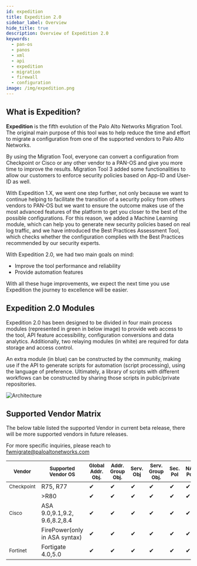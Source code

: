```yaml
---
id: expedition
title: Expedition 2.0
sidebar_label: Overview
hide_title: true
description: Overview of Expedition 2.0
keywords:
  - pan-os
  - panos
  - xml
  - api
  - expedition
  - migration
  - firewall
  - configuration
image: /img/expedition.png
---
```


## What is Expedition?

**Expedition** is the fifth evolution of the Palo Alto Networks Migration Tool. The original main purpose of this tool was to help reduce the time and effort to migrate a configuration from one of the supported vendors to Palo Alto Networks.

By using the Migration Tool, everyone can convert a configuration from Checkpoint or Cisco or any other vendor to a PAN-OS and give you more time to improve the results. Migration Tool 3 added some functionalities to allow our customers to enforce security policies based on App-ID and User-ID as well.

With Expedition 1.X, we went one step further, not only because we want to continue helping to facilitate the transition of a security policy from others vendors to PAN-OS but we want to ensure the outcome makes use of the most advanced features of the platform to get you closer to the best of the possible configurations. For this reason, we added a Machine Learning module, which can help you to generate new security policies based on real log traffic, and we have introduced the Best Practices Assessment Tool, which checks whether the configuration complies with the Best Practices recommended by our security experts.

With Expedition 2.0, we had two main goals on mind:

- Improve the tool performance and reliability
- Provide automation features

With all these huge improvements, we expect the next time you use Expedition the journey to excellence will be easier.  

## Expedition 2.0 Modules
Expedition 2.0 has been designed to be divided in four main process modules (represented in green in below image) to provide web access to the tool, API feature accessibility, configuration conversions and data analytics. Additionally, two relaying modules (in white) are required for data storage and access control.

An extra module (in blue) can be constructed by the community, making use if the API to generate scripts for automation (script processing), using the language of preference. Ultimately, a library of scripts with different workflows can be constructed by sharing those scripts in public/private repositories.  

![Architecture](/img/expedition/expedition2_arc.svg "Architecture")  

## Supported Vendor Matrix 
The below table listed the supported Vendor in current beta release, there will be more supported vendors in future releases.

For more specific inquiries, please reach to fwmigrate@paloaltonetworks.com  

| <small>Vendor</small>     | <small>Supported Vendor OS</small>           | <small>Global Addr. Obj.</small> | <small>Addr. Group Obj.</small> | <small>Serv. Obj</small> | <small>Serv. Group Obj.</small> | <small>Sec. Pol</small> | <small>NAT Pol.</small> | <small>Net. Int. (L3)</small> | <small>Static routes</small> | <small>VPN</small> |
|------------|-------------------------------|-------------------|------------------|-----------|------------------|----------|----------|----------------|---------------|-----|
| <small>Checkpoint</small> | R75, R77                      |       ✔           |       ✔          |    ✔      |        ✔         |    ✔     |    ✔     |      ✔         |      ✔        |     |
|            | >R80                          |       ✔           |       ✔          |    ✔      |        ✔         |    ✔     |    ✔     |      ✔         |      ✔        |     |
| <small>Cisco</small>      | ASA 9.0,9.1,9.2, 9.6,8.2,8.4   |       ✔           |       ✔          |    ✔      |        ✔         |    ✔     |    ✔     |      ✔         |      ✔        |  ✔  |
|            | FirePower(only in ASA syntax) |       ✔           |       ✔          |    ✔      |        ✔         |    ✔     |    ✔     |      ✔         |      ✔        |     |
| <small>Fortinet</small>   | Fortigate 4.0,5.0             |       ✔           |       ✔          |    ✔      |        ✔         |    ✔     |    ✔     |      ✔         |      ✔        |     |


